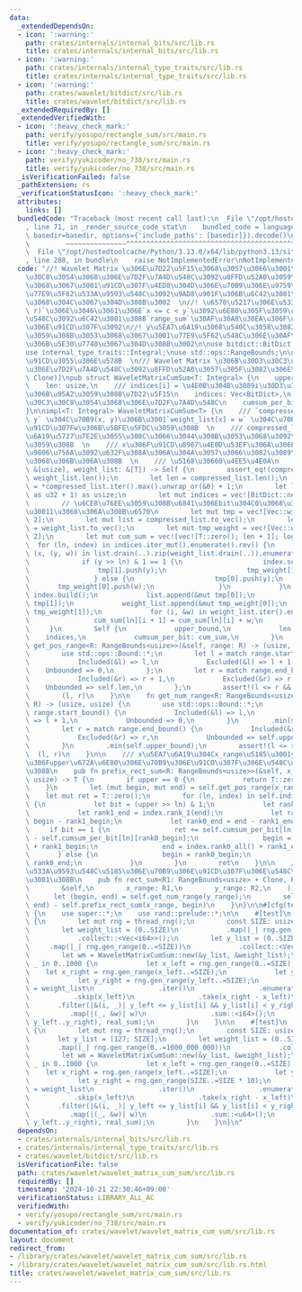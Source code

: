 ```yaml
---
data:
  _extendedDependsOn:
  - icon: ':warning:'
    path: crates/internals/internal_bits/src/lib.rs
    title: crates/internals/internal_bits/src/lib.rs
  - icon: ':warning:'
    path: crates/internals/internal_type_traits/src/lib.rs
    title: crates/internals/internal_type_traits/src/lib.rs
  - icon: ':warning:'
    path: crates/wavelet/bitdict/src/lib.rs
    title: crates/wavelet/bitdict/src/lib.rs
  _extendedRequiredBy: []
  _extendedVerifiedWith:
  - icon: ':heavy_check_mark:'
    path: verify/yosupo/rectangle_sum/src/main.rs
    title: verify/yosupo/rectangle_sum/src/main.rs
  - icon: ':heavy_check_mark:'
    path: verify/yukicoder/no_738/src/main.rs
    title: verify/yukicoder/no_738/src/main.rs
  _isVerificationFailed: false
  _pathExtension: rs
  _verificationStatusIcon: ':heavy_check_mark:'
  attributes:
    links: []
  bundledCode: "Traceback (most recent call last):\n  File \"/opt/hostedtoolcache/Python/3.13.0/x64/lib/python3.13/site-packages/onlinejudge_verify/documentation/build.py\"\
    , line 71, in _render_source_code_stat\n    bundled_code = language.bundle(stat.path,\
    \ basedir=basedir, options={'include_paths': [basedir]}).decode()\n          \
    \         ~~~~~~~~~~~~~~~^^^^^^^^^^^^^^^^^^^^^^^^^^^^^^^^^^^^^^^^^^^^^^^^^^^^^^^^^^^^^^^^^^\n\
    \  File \"/opt/hostedtoolcache/Python/3.13.0/x64/lib/python3.13/site-packages/onlinejudge_verify/languages/rust.py\"\
    , line 288, in bundle\n    raise NotImplementedError\nNotImplementedError\n"
  code: "//! Wavelet Matrix \u306E\u7D22\u5F15\u3068\u3057\u3066\u3001\u30D3\u30C3\
    \u30C8\u3054\u3068\u306E\u7D2F\u7A4D\u548C\u3092\u8FFD\u52A0\u3059\u308B\u3053\
    \u3068\u3067\u3001\u91CD\u307F\u4ED8\u304D\u306E\u70B9\u306E\u9759\u7684\u306A\
    \u77E9\u5F62\u533A\u9593\u548C\u3092\u9AD8\u901F\u306B\u6C42\u3081\u308B\u3053\
    \u3068\u304C\u3067\u304D\u308B\u3002  \n//! \u6570\u5217\u306E\u533A\u9593`[l,\
    \ r)`\u306E\u3046\u3061\u306E`x <= c < y`\u3092\u6E80\u305F\u3059\u6570\u5024\u306E\
    \u548C\u3092\u6C42\u3081\u308B`range_sum`\u30AF\u30A8\u30EA\u306F\u3001\u5404\u70B9\
    \u306E\u91CD\u307F\u3092\n//! y\u5EA7\u6A19\u3068\u540C\u3058\u3082\u306E\u3068\
    \u3059\u308B\u3053\u3068\u3067\u3001\u77E9\u5F62\u548C\u306E\u30AF\u30A8\u30EA\
    \u306B\u5E30\u7740\u3067\u304D\u308B\u3002\n\nuse bitdict::BitDict;\nuse internal_bits::ceil_log2;\n\
    use internal_type_traits::Integral;\nuse std::ops::RangeBounds;\n\n/// T\u306F\
    \u91CD\u3055\u306E\u578B  \n/// Wavelet Matrix \u306B\u30D3\u30C3\u30C8\u3054\u3068\
    \u306E\u7D2F\u7A4D\u548C\u3092\u8FFD\u52A0\u3057\u305F\u3082\u306E\n#[derive(Debug,\
    \ Clone)]\npub struct WaveletMatrixCumSum<T: Integral> {\n    upper_bound: usize,\n\
    \    len: usize,\n    /// indices[i] = \u4E0B\u304B\u3089i\u30D3\u30C3\u30C8\u76EE\
    \u306B\u95A2\u3059\u308B\u7D22\u5F15\n    indices: Vec<BitDict>,\n    /// \u30D3\
    \u30C3\u30C8\u3054\u3068\u306E\u7D2F\u7A4D\u548C\n    cumsum_per_bit: Vec<Vec<T>>,\n\
    }\n\nimpl<T: Integral> WaveletMatrixCumSum<T> {\n    /// `compressed_list[x] =\
    \ y` \u304C\u70B9(x, y)\u306B\u3001`weight_list[x] = w` \u304C\u70B9(x, y)\u306E\
    \u91CD\u307Fw\u306B\u5BFE\u5FDC\u3059\u308B  \n    /// compressed_list\u306F\u5EA7\
    \u6A19\u5727\u7E2E\u3055\u308C\u3066\u3044\u308B\u3053\u3068\u3092\u671F\u5F85\
    \u3059\u308B  \n    /// x\u306F\u91CD\u8907\u4E0D\u53EF\u306A\u306E\u3067\u3001\
    \u9806\u756A\u3092\u632F\u308A\u306A\u304A\u3057\u3066\u3082\u3089\u3046\u3053\
    \u3068\u306B\u306A\u308B  \n    /// \u5168\u30660\u4EE5\u4E0A\n    pub fn new(compressed_list:\
    \ &[usize], weight_list: &[T]) -> Self {\n        assert_eq!(compressed_list.len(),\
    \ weight_list.len());\n        let len = compressed_list.len();\n        let upper_bound\
    \ = *compressed_list.iter().max().unwrap_or(&0) + 1;\n        let log = ceil_log2(upper_bound\
    \ as u32 + 1) as usize;\n        let mut indices = vec![BitDict::new(len); log];\n\
    \        // \u6CE8\u76EE\u3059\u308B\u6841\u306Ebit\u304C0\u3068\u306A\u308B\u6570\
    \u30011\u3068\u306A\u308B\u6570\n        let mut tmp = vec![Vec::with_capacity(len);\
    \ 2];\n        let mut list = compressed_list.to_vec();\n        let mut weight_list\
    \ = weight_list.to_vec();\n        let mut tmp_weight = vec![Vec::with_capacity(len);\
    \ 2];\n        let mut cum_sum = vec![vec![T::zero(); len + 1]; log];\n      \
    \  for (ln, index) in indices.iter_mut().enumerate().rev() {\n            for\
    \ (x, (y, w)) in list.drain(..).zip(weight_list.drain(..)).enumerate() {\n   \
    \             if (y >> ln) & 1 == 1 {\n                    index.set(x);\n   \
    \                 tmp[1].push(y);\n                    tmp_weight[1].push(w);\n\
    \                } else {\n                    tmp[0].push(y);\n             \
    \       tmp_weight[0].push(w);\n                }\n            }\n           \
    \ index.build();\n            list.append(&mut tmp[0]);\n            list.append(&mut\
    \ tmp[1]);\n            weight_list.append(&mut tmp_weight[0]);\n            weight_list.append(&mut\
    \ tmp_weight[1]);\n            for (i, &w) in weight_list.iter().enumerate() {\n\
    \                cum_sum[ln][i + 1] = cum_sum[ln][i] + w;\n            }\n   \
    \     }\n        Self {\n            upper_bound,\n            len,\n        \
    \    indices,\n            cumsum_per_bit: cum_sum,\n        }\n    }\n\n    fn\
    \ get_pos_range<R: RangeBounds<usize>>(&self, range: R) -> (usize, usize) {\n\
    \        use std::ops::Bound::*;\n        let l = match range.start_bound() {\n\
    \            Included(&l) => l,\n            Excluded(&l) => l + 1,\n        \
    \    Unbounded => 0,\n        };\n        let r = match range.end_bound() {\n\
    \            Included(&r) => r + 1,\n            Excluded(&r) => r,\n        \
    \    Unbounded => self.len,\n        };\n        assert!(l <= r && r <= self.len);\n\
    \        (l, r)\n    }\n\n    fn get_num_range<R: RangeBounds<usize>>(&self, range:\
    \ R) -> (usize, usize) {\n        use std::ops::Bound::*;\n        let l = match\
    \ range.start_bound() {\n            Included(&l) => l,\n            Excluded(&l)\
    \ => l + 1,\n            Unbounded => 0,\n        }\n        .min(self.upper_bound);\n\
    \        let r = match range.end_bound() {\n            Included(&r) => r + 1,\n\
    \            Excluded(&r) => r,\n            Unbounded => self.upper_bound,\n\
    \        }\n        .min(self.upper_bound);\n        assert!(l <= r);\n      \
    \  (l, r)\n    }\n\n    /// x\u5EA7\u6A19\u304Cx_range\u5185\u3001y\u5EA7\u6A19\
    \u306Fupper\u672A\u6E80\u306E\u70B9\u306E\u91CD\u307F\u306E\u548C\u3092\u6C42\u3081\
    \u308B\n    pub fn prefix_rect_sum<R: RangeBounds<usize>>(&self, x_range: R, upper:\
    \ usize) -> T {\n        if upper == 0 {\n            return T::zero();\n    \
    \    }\n        let (mut begin, mut end) = self.get_pos_range(x_range);\n    \
    \    let mut ret = T::zero();\n        for (ln, index) in self.indices.iter().enumerate().rev()\
    \ {\n            let bit = (upper >> ln) & 1;\n            let rank1_begin = index.rank_1(begin);\n\
    \            let rank1_end = index.rank_1(end);\n            let rank0_begin =\
    \ begin - rank1_begin;\n            let rank0_end = end - rank1_end;\n       \
    \     if bit == 1 {\n                ret += self.cumsum_per_bit[ln][rank0_end]\
    \ - self.cumsum_per_bit[ln][rank0_begin];\n                begin = index.rank0_all()\
    \ + rank1_begin;\n                end = index.rank0_all() + rank1_end;\n     \
    \       } else {\n                begin = rank0_begin;\n                end =\
    \ rank0_end;\n            }\n        }\n        ret\n    }\n\n    /// \u77E9\u5F62\
    \u533A\u9593\u548C\u5185\u306E\u70B9\u306E\u91CD\u307F\u306E\u548C\u3092\u6C42\
    \u3081\u308B\n    pub fn rect_sum<R1: RangeBounds<usize> + Clone, R2: RangeBounds<usize>>(\n\
    \        &self,\n        x_range: R1,\n        y_range: R2,\n    ) -> T {\n  \
    \      let (begin, end) = self.get_num_range(y_range);\n        self.prefix_rect_sum(x_range.clone(),\
    \ end) - self.prefix_rect_sum(x_range, begin)\n    }\n}\n\n#[cfg(test)]\nmod test\
    \ {\n    use super::*;\n    use rand::prelude::*;\n\n    #[test]\n    fn test_rect_sum()\
    \ {\n        let mut rng = thread_rng();\n        const SIZE: usize = 10000;\n\
    \        let weight_list = (0..SIZE)\n            .map(|_| rng.gen_range(-1000_000_000..=1000_000_000))\n\
    \            .collect::<Vec<i64>>();\n        let y_list = (0..SIZE)\n       \
    \     .map(|_| rng.gen_range(0..=SIZE))\n            .collect::<Vec<usize>>();\n\
    \        let wm = WaveletMatrixCumSum::new(&y_list, &weight_list);\n        for\
    \ _ in 0..1000 {\n            let x_left = rng.gen_range(0..=SIZE);\n        \
    \    let x_right = rng.gen_range(x_left..=SIZE);\n            let y_left = rng.gen_range(0..=SIZE);\n\
    \            let y_right = rng.gen_range(y_left..=SIZE);\n            let real_sum\
    \ = weight_list\n                .iter()\n                .enumerate()\n     \
    \           .skip(x_left)\n                .take(x_right - x_left)\n         \
    \       .filter(|&(i, _)| y_left <= y_list[i] && y_list[i] < y_right)\n      \
    \          .map(|(_, &w)| w)\n                .sum::<i64>();\n            assert_eq!(wm.rect_sum(x_left..x_right,\
    \ y_left..y_right), real_sum);\n        }\n    }\n\n    #[test]\n    fn test_two_beki()\
    \ {\n        let mut rng = thread_rng();\n        const SIZE: usize = 128;\n \
    \       let y_list = [127; SIZE];\n        let weight_list = (0..SIZE)\n     \
    \       .map(|_| rng.gen_range(0..=1000_000_000))\n            .collect::<Vec<u64>>();\n\
    \        let wm = WaveletMatrixCumSum::new(&y_list, &weight_list);\n        for\
    \ _ in 0..1000 {\n            let x_left = rng.gen_range(0..=SIZE);\n        \
    \    let x_right = rng.gen_range(x_left..=SIZE);\n            let y_left = rng.gen_range(0..=SIZE);\n\
    \            let y_right = rng.gen_range(SIZE..=SIZE * 10);\n            let real_sum\
    \ = weight_list\n                .iter()\n                .enumerate()\n     \
    \           .skip(x_left)\n                .take(x_right - x_left)\n         \
    \       .filter(|&(i, _)| y_left <= y_list[i] && y_list[i] < y_right)\n      \
    \          .map(|(_, &w)| w)\n                .sum::<u64>();\n            assert_eq!(wm.rect_sum(x_left..x_right,\
    \ y_left..y_right), real_sum);\n        }\n    }\n}\n"
  dependsOn:
  - crates/internals/internal_bits/src/lib.rs
  - crates/internals/internal_type_traits/src/lib.rs
  - crates/wavelet/bitdict/src/lib.rs
  isVerificationFile: false
  path: crates/wavelet/wavelet_matrix_cum_sum/src/lib.rs
  requiredBy: []
  timestamp: '2024-10-21 22:30:46+09:00'
  verificationStatus: LIBRARY_ALL_AC
  verifiedWith:
  - verify/yosupo/rectangle_sum/src/main.rs
  - verify/yukicoder/no_738/src/main.rs
documentation_of: crates/wavelet/wavelet_matrix_cum_sum/src/lib.rs
layout: document
redirect_from:
- /library/crates/wavelet/wavelet_matrix_cum_sum/src/lib.rs
- /library/crates/wavelet/wavelet_matrix_cum_sum/src/lib.rs.html
title: crates/wavelet/wavelet_matrix_cum_sum/src/lib.rs
---
```

